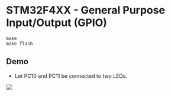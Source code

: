 # STM32F4XX - General Purpose Input/Output (GPIO)
```shell
make
make flash
```

## Demo
* Let PC10 and PC11 be connected to two LEDs.

![](gpio.gif)
